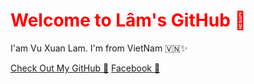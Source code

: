 <h1 style="color:red;">Welcome to Lâm's GitHub 👑</h1>
<p>I'am Vu Xuan Lam. I'm from VietNam 🇻🇳✨</p>
<a href="https://github.com/iplam2004 class="btn">Check Out My GitHub 🚀</a>
<a href="https://www.facebook.com/iam.Iam143" class="btn">Facebook 📘</a>

    

